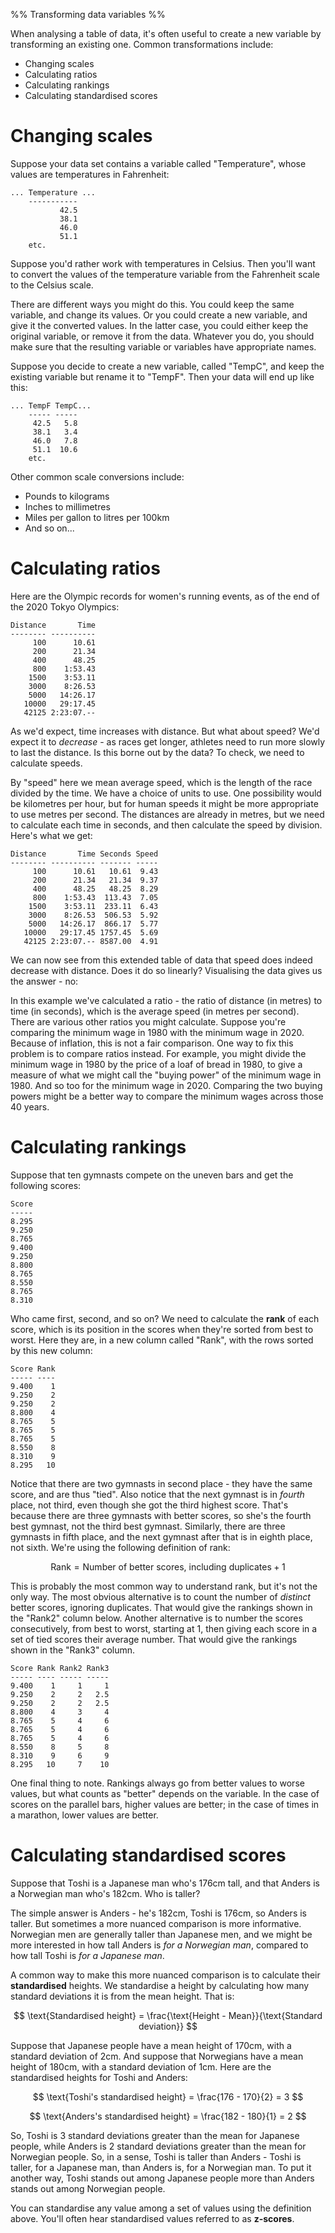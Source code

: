 %% Transforming data variables %%

When analysing a table of data, it's often useful to create a new variable by transforming an existing one. Common transformations include:

- Changing scales
- Calculating ratios
- Calculating rankings
- Calculating standardised scores

# Changing scales

Suppose your data set contains a variable called "Temperature", whose values are temperatures in Fahrenheit:

```
... Temperature ...
    -----------
           42.5
           38.1
           46.0
           51.1
    etc.
```

Suppose you'd rather work with temperatures in Celsius. Then you'll want to convert the values of the temperature variable from the Fahrenheit scale to the Celsius scale.

There are different ways you might do this. You could keep the same variable, and change its values. Or you could create a new variable, and give it the converted values. In the latter case, you could either keep the original variable, or remove it from the data. Whatever you do, you should make sure that the resulting variable or variables have appropriate names.

Suppose you decide to create a new variable, called "TempC", and keep the existing variable but rename it to "TempF". Then your data will end up like this:

```
... TempF TempC...
    ----- -----
     42.5   5.8
     38.1   3.4
     46.0   7.8
     51.1  10.6
    etc.
```

Other common scale conversions include:

- Pounds to kilograms
- Inches to millimetres
- Miles per gallon to litres per 100km
- And so on...

# Calculating ratios

Here are the Olympic records for women's running events, as of the end of the 2020 Tokyo Olympics:

```
Distance       Time
-------- ----------
     100      10.61
     200      21.34
     400      48.25
     800    1:53.43
    1500    3:53.11
    3000    8:26.53
    5000   14:26.17
   10000   29:17.45
   42125 2:23:07.--
```

As we'd expect, time increases with distance. But what about speed? We'd expect it to *decrease* - as races get longer, athletes need to run more slowly to last the distance. Is this borne out by the data? To check, we need to calculate speeds.

By "speed" here we mean average speed, which is the length of the race divided by the time. We have a choice of units to use. One possibility would be kilometres per hour, but for human speeds it might be more appropriate to use metres per second. The distances are already in metres, but we need to calculate each time in seconds, and then calculate the speed by division. Here's what we get: 

```
Distance       Time Seconds Speed
-------- ---------- ------- -----
     100      10.61   10.61  9.43
     200      21.34   21.34  9.37
     400      48.25   48.25  8.29
     800    1:53.43  113.43  7.05
    1500    3:53.11  233.11  6.43
    3000    8:26.53  506.53  5.92
    5000   14:26.17  866.17  5.77
   10000   29:17.45 1757.45  5.69
   42125 2:23:07.-- 8587.00  4.91
```

We can now see from this extended table of data that speed does indeed decrease with distance. Does it do so linearly? Visualising the data gives us the answer - no:

<!--
<label onclick="chart.update({xAxis: {type: undefined}})"><input type="radio" name="chart" checked/>Linear scale</label>
<label onclick="chart.update({xAxis: {type: 'logarithmic'}})"><input type="radio" name="chart" />Logarithmic scale</label>
-->
<div id="chart"></div>
<script>
  let chart = Highcharts.chart("chart", {
    chart: {type: "line"},
    title: {text: "Olympic Record Speeds for Women's Running Events"},
    subtitle: {text: "As of the 2020 Tokyo Olympics"},
    xAxis: {title: {enabled: true, text: "Distance (m)"}, gridLineWidth: 1, minorTickInterval: 0.1},
    yAxis: {min: 0, title: {text: "Average speed (m/s)"}},
    series: [{
      marker: {enabled: true, size: 10},
      data: [[100,9.43],[200,9.37],[400,8.29],[800,7.05],[1500,6.43],[3000,5.92],[5000,5.77],[10000,5.69],[42125,4.91]],
    }],
    legend: {enabled: false},
  });
</script>

In this example we've calculated a ratio - the ratio of distance (in metres) to time (in seconds), which is the average speed (in metres per second). There are various other ratios you might calculate. Suppose you're comparing the minimum wage in 1980 with the minimum wage in 2020. Because of inflation, this is not a fair comparison. One way to fix this problem is to compare ratios instead. For example, you might divide the minimum wage in 1980 by the price of a loaf of bread in 1980, to give a measure of what we might call the "buying power" of the minimum wage in 1980. And so too for the minimum wage in 2020. Comparing the two buying powers might be a better way to compare the minimum wages across those 40 years.

# Calculating rankings

Suppose that ten gymnasts compete on the uneven bars and get the following scores:

```
Score
-----
8.295
9.250
8.765
9.400
9.250
8.800
8.765
8.550
8.765
8.310
```

Who came first, second, and so on? We need to calculate the **rank** of each score, which is its position in the scores when they're sorted from best to worst. Here they are, in a new column called "Rank", with the rows sorted by this new column:

```
Score Rank
----- ----
9.400    1
9.250    2
9.250    2
8.800    4
8.765    5
8.765    5
8.765    5
8.550    8
8.310    9
8.295   10
```

Notice that there are two gymnasts in second place - they have the same score, and are thus "tied". Also notice that the next gymnast is in *fourth* place, not third, even though she got the third highest score. That's because there are three gymnasts with better scores, so she's the fourth best gymnast, not the third best gymnast. Similarly, there are three gymnasts in fifth place, and the next gymnast after that is in eighth place, not sixth. We're using the following definition of rank:

$$ \text{Rank} = \text{Number of better scores, including duplicates} + 1 $$ 

This is probably the most common way to understand rank, but it's not the only way. The most obvious alternative is to count the number of *distinct* better scores, ignoring duplicates. That would give the rankings shown in the "Rank2" column below. Another alternative is to number the scores consecutively, from best to worst, starting at 1, then giving each score in a set of tied scores their average number. That would give the rankings shown in the "Rank3" column.

```
Score Rank Rank2 Rank3
----- ---- ----- -----
9.400    1     1     1  
9.250    2     2   2.5
9.250    2     2   2.5
8.800    4     3     4
8.765    5     4     6
8.765    5     4     6
8.765    5     4     6
8.550    8     5     8
8.310    9     6     9
8.295   10     7    10
```

One final thing to note. Rankings always go from better values to worse values, but what counts as "better" depends on the variable. In the case of scores on the parallel bars, higher values are better; in the case of times in a marathon, lower values are better.

# Calculating standardised scores

Suppose that Toshi is a Japanese man who's 176cm tall, and that Anders is a Norwegian man who's 182cm. Who is taller?

The simple answer is Anders - he's 182cm, Toshi is 176cm, so Anders is taller. But sometimes a more nuanced comparison is more informative. Norwegian men are generally taller than Japanese men, and we might be more interested in how tall Anders is *for a Norwegian man*, compared to how tall Toshi is *for a Japanese man*.

A common way to make this more nuanced comparison is to calculate their **standardised** heights. We standardise a height by calculating how many standard deviations it is from the mean height. That is: 

$$ \text{Standardised height} = \frac{\text{Height - Mean}}{\text{Standard deviation}} $$

Suppose that Japanese people have a mean height of 170cm, with a standard deviation of 2cm. And suppose that Norwegians have a mean height of 180cm, with a standard deviation of 1cm. Here are the standardised heights for Toshi and Anders:

$$ \text{Toshi's standardised height} = \frac{176 - 170}{2} = 3 $$

$$ \text{Anders's standardised height} = \frac{182 - 180}{1} = 2 $$

So, Toshi is 3 standard deviations greater than the mean for Japanese people, while Anders is 2 standard deviations greater than the mean for Norwegian people. So, in a sense, Toshi is taller than Anders - Toshi is taller, for a Japanese man, than Anders is, for a Norwegian man. To put it another way, Toshi stands out among Japanese people more than Anders stands out among Norwegian people.

You can standardise any value among a set of values using the definition above. You'll often hear standardised values referred to as **z-scores**.